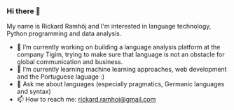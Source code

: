 ### Hi there 👋

My name is Rickard Ramhöj and I'm interested in language technology, Python programming and data analysis. 

- 🔭 I’m currently working on building a language analysis platform at the company Tigim, trying to make sure that language is not an obstacle for global communication and business. 
- 🌱 I’m currently learning machine learning approaches, web development and the Portuguese laguage :) 
- 💬 Ask me about languages (especially pragmatics, Germanic languages and syntax)
- 📫 How to reach me: rickard.ramhoj@gmail.com 

